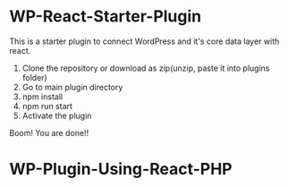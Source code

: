 # WP-React-Starter-Plugin
This is a starter plugin to connect WordPress and it's core data layer with react.

1. Clone the repository or download as zip(unzip, paste it into plugins folder)
2. Go to main plugin directory
3. npm install
4. npm run start
5. Activate the plugin

Boom! You are done!!
# WP-Plugin-Using-React-PHP
